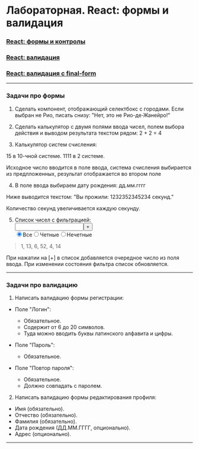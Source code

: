 # Лабораторная. React: формы и валидация

### [React: формы и контролы](https://dmitryweiner.github.io/web-lectures/React%20-%20Form%20controls.html)
### [React: валидация](https://dmitryweiner.github.io/web-lectures/React%20-%20Form%20validation.html) 
### [React: валидация с final-form](https://dmitryweiner.github.io/web-lectures/React%20-%20Final-form.html) 

---

### Задачи про формы

1. Сделать компонент, отображающий селектбокс с городами. Если выбран не Рио, писать снизу:
"Нет, это не Рио-де-Жанейро!"

2. Сделать калькулятор с двумя полями ввода чисел, полем выбора действия и выводом результата текстом рядом:
2 + 2 = 4

3. Калькулятор систем счисления:

15 в 10-чной системе.
1111 в 2 системе.

Исходное число вводится в поле ввода, система счисления выбирается из предлложенных, результат отображается во втором поле

4. В поле ввода выбираем дату рождения: дд.мм.гггг

Ниже выводится текстом:
"Вы прожили: 1232352345234 секунд."

Количество секунд увеличивается каждую секунду.

5. Список чисел с фильтрацией:
<br/><input><button>+</button><br/>
<label><input name="filter" type="radio" value="Все" checked="">Все</label><label><input name="filter" type="radio" value="Сделанные">Четные</label><label><input name="filter" type="radio" value="Не сделанные">Нечетные</label>
> 1, 13, 6, 52, 4, 14
>
При нажатии на [+] в список добавляется очередное число из поля ввода. При изменении состояния фильтра список обновляется. 

---

### Задачи про валидацию

1. Написать валидацию формы регистрации:

* Поле "Логин":

  * Обязательное.
  * Содержит от 6 до 20 символов.
  * Туда можно вводить буквы латинского алфавита и цифры.

* Поле "Пароль":

  * Обязательное.

* Поле "Повтор пароля":

  * Обязательное.
  * Должно совпадать с паролем.

2. Написать валидацию формы редактирования профиля:

* Имя (обязательно).
* Отчество (обязательно).
* Фамилия (обязательно).
* Дата рождения (ДД.ММ.ГГГГ, опционально).
* Адрес (опционально).

---
